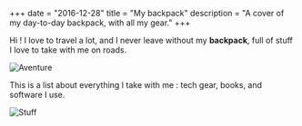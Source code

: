 +++
date = "2016-12-28"
title = "My backpack"
description = "A cover of my day-to-day backpack, with all my gear."
+++

Hi ! I love to travel a lot, and I never leave without my **backpack**, full of stuff I love to take with me on roads.

![Aventure](./images/aventure.jpg)

This is a list about everything I take with me : tech gear, books, and software I use.

![Stuff](./images/stuff.png)
